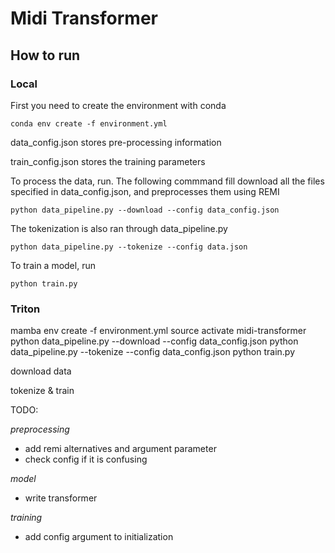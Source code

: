 # Midi Transformer

## How to run

### Local

First you need to create the environment with conda

`conda env create -f environment.yml`

data_config.json stores pre-processing information

train_config.json stores the training parameters

To process the data, run. The following commmand fill download all the files specified in data_config.json, and preprocesses them using REMI

`python data_pipeline.py --download --config data_config.json`

The tokenization is also ran through data_pipeline.py

`python data_pipeline.py --tokenize --config data.json`

To train a model, run

`python train.py`

### Triton

mamba env create -f environment.yml
source activate midi-transformer
python data_pipeline.py --download --config data_config.json
python data_pipeline.py --tokenize --config data_config.json
python train.py

download data

tokenize & train

TODO:

*preprocessing*
- add remi alternatives and argument parameter
- check config if it is confusing

*model*
- write transformer

*training*
- add config argument to initialization




